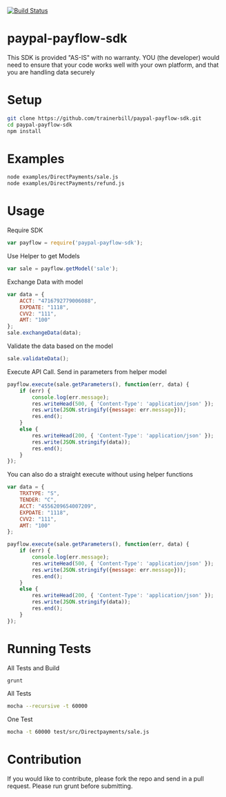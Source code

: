 [![Build Status](https://travis-ci.org/trainerbill/paypal-payflow-sdk.png?branch=master)](https://travis-ci.org/trainerbill/paypal-payflow-sdk)

paypal-payflow-sdk
==================
This SDK is provided "AS-IS" with no warranty. YOU (the developer) would need to ensure that your code works well with your own platform, and that you are handling data securely

Setup
==================
```sh
git clone https://github.com/trainerbill/paypal-payflow-sdk.git
cd paypal-payflow-sdk
npm install
```

Examples
==================
```sh
node examples/DirectPayments/sale.js
node examples/DirectPayments/refund.js
```

Usage
==================
Require SDK
```js
var payflow = require('paypal-payflow-sdk');
```
Use Helper to get Models
```js
var sale = payflow.getModel('sale');
```
Exchange Data with model
```js
var data = {
    ACCT: "4716792779006088",
    EXPDATE: "1118",
    CVV2: "111",
    AMT: "100"
};
sale.exchangeData(data);
```
Validate the data based on the model
```js
sale.validateData();
```

Execute API Call.  Send in parameters from helper model
```js
payflow.execute(sale.getParameters(), function(err, data) {
    if (err) {
        console.log(err.message);
        res.writeHead(500, { 'Content-Type': 'application/json' });
        res.write(JSON.stringify({message: err.message}));
        res.end();
    }
    else {
        res.writeHead(200, { 'Content-Type': 'application/json' });
        res.write(JSON.stringify(data));
        res.end();
    }
});
```

You can also do a straight execute without using helper functions
```js
var data = {
    TRXTYPE: "S",
    TENDER: "C",
    ACCT: "4556209654007209",
    EXPDATE: "1118",
    CVV2: "111",
    AMT: "100"
};

payflow.execute(sale.getParameters(), function(err, data) {
    if (err) {
        console.log(err.message);
        res.writeHead(500, { 'Content-Type': 'application/json' });
        res.write(JSON.stringify({message: err.message}));
        res.end();
    }
    else {
        res.writeHead(200, { 'Content-Type': 'application/json' });
        res.write(JSON.stringify(data));
        res.end();
    }
});
```
Running Tests
==================
All Tests and Build
```sh
grunt
```
All Tests
```sh
mocha --recursive -t 60000
```
One Test
```sh
mocha -t 60000 test/src/Directpayments/sale.js
```



Contribution
==================
If you would like to contribute, please fork the repo and send in a pull request.  Please run grunt before submitting.